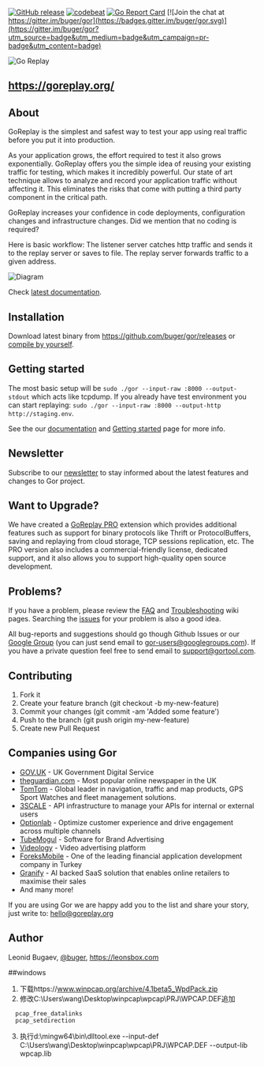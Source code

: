 [![GitHub release](https://img.shields.io/github/release/buger/gor.svg?maxAge=3600)](https://github.com/buger/gor/releases) [![codebeat](https://codebeat.co/badges/6427d589-a78e-416c-a546-d299b4089893)](https://codebeat.co/projects/github-com-buger-gor) [![Go Report Card](https://goreportcard.com/badge/github.com/buger/gor)](https://goreportcard.com/report/github.com/buger/gor) [![Join the chat at https://gitter.im/buger/gor](https://badges.gitter.im/buger/gor.svg)](https://gitter.im/buger/gor?utm_source=badge&utm_medium=badge&utm_campaign=pr-badge&utm_content=badge)

![Go Replay](http://i.imgur.com/ZG2ki5n.png)

## https://goreplay.org/

## About

GoReplay is the simplest and safest way to test your app using real traffic before you put it into production.

As your application grows, the effort required to test it also grows exponentially. GoReplay offers you the simple idea of reusing your existing traffic for testing, which makes it incredibly powerful. Our state of art technique allows to analyze and record your application traffic without affecting it. This eliminates the risks that come with putting a third party component in the critical path. 

GoReplay increases your confidence in code deployments, configuration changes and infrastructure changes. Did we mention that no coding is required?



Here is basic workflow: The listener server catches http traffic and sends it to the replay server or saves to file. The replay server forwards traffic to a given address.

![Diagram](http://i.imgur.com/9mqj2SK.png)

Check [latest documentation](http://github.com/buger/gor/wiki).

## Installation
Download latest binary from https://github.com/buger/gor/releases or [compile by yourself](https://github.com/buger/gor/wiki/Compilation).

## Getting started

The most basic setup will be `sudo ./gor --input-raw :8000 --output-stdout` which acts like tcpdump.
If you already have test environment you can start replaying: `sudo ./gor --input-raw :8000 --output-http http://staging.env`.

See the our [documentation](https://github.com/buger/gor/wiki/) and [Getting started](https://github.com/buger/gor/wiki/Getting-Started) page for more info. 
## Newsletter
Subscribe to our [newsletter](https://www.getdrip.com/forms/89690474/submissions/new) to stay informed about the latest features and changes to Gor project.


## Want to Upgrade?

We have created a [GoReplay PRO](https://goreplay.org/pro.html) extension which provides additional features such as support for binary protocols like Thrift or ProtocolBuffers, saving and replaying from cloud storage, TCP sessions replication, etc. The PRO version also includes a commercial-friendly license, dedicated support, and it also allows you to support high-quality open source development. 


## Problems?
If you have a problem, please review the [FAQ](https://github.com/buger/gor/wiki/FAQ) and [Troubleshooting](https://github.com/buger/gor/wiki/Troubleshooting) wiki pages. Searching the [issues](https://github.com/buger/gor/issues) for your problem is also a good idea.

All bug-reports and suggestions should go though Github Issues or our [Google Group](https://groups.google.com/forum/#!forum/gor-users) (you can just send email to gor-users@googlegroups.com).
If you have a private question feel free to send email to support@gortool.com.


## Contributing

1. Fork it
2. Create your feature branch (git checkout -b my-new-feature)
3. Commit your changes (git commit -am 'Added some feature')
4. Push to the branch (git push origin my-new-feature)
5. Create new Pull Request

## Companies using Gor

* [GOV.UK](https://www.gov.uk) - UK Government Digital Service
* [theguardian.com](http://theguardian.com) - Most popular online newspaper in the UK
* [TomTom](http://www.tomtom.com/) - Global leader in navigation, traffic and map products, GPS Sport Watches and fleet management solutions.
* [3SCALE](http://www.3scale.net/) - API infrastructure to manage your APIs for internal or external users
* [Optionlab](http://www.opinionlab.com) - Optimize customer experience and drive engagement across multiple channels
* [TubeMogul](http://tubemogul.com) - Software for Brand Advertising
* [Videology](http://www.videologygroup.com/) - Video advertising platform
* [ForeksMobile](http://foreksmobile.com/) -  One of the leading financial application development company in Turkey
* [Granify](http://granify.com) - AI backed SaaS solution that enables online retailers to maximise their sales
* And many more!

If you are using Gor we are happy add you to the list and share your story, just write to: hello@goreplay.org

## Author

Leonid Bugaev, [@buger](https://twitter.com/buger), https://leonsbox.com


##windows

1. 下载https://www.winpcap.org/archive/4.1beta5_WpdPack.zip 
2. 修改C:\Users\wang\Desktop\winpcap\wpcap\PRJ\WPCAP.DEF追加 
```
  pcap_free_datalinks
  pcap_setdirection
```
3. 执行d:\mingw64\bin\dlltool.exe --input-def C:\Users\wang\Desktop\winpcap\wpcap\PRJ\WPCAP.DEF --output-lib wpcap.lib
